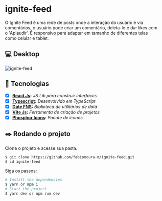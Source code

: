 # ignite-feed

O Ignite Feed é uma rede de posts onde a interação do usuário é via comentários, o usuário pode criar um comentário, deleta-lo e dar likes com o 'Aplaudir'. É responsivo para adaptar em tamanho de diferentes telas como celular e tablet.

## :computer: Desktop

![ignite-feed](https://user-images.githubusercontent.com/93055468/180679181-20bfc870-6f6f-4e43-8ad3-783ca950cc82.png)

## :hammer: Tecnologias

- [x] <b>[React Js](https://reactjs.org/):</b> <i>JS Lib para construir interfaces</i>
- [x] <b>[Typescript](https://www.typescriptlang.org/):</b> <i>Desenvolvido em TypeScript</i>
- [x] <b>[Date FNS](https://date-fns.org/):</b> <i>Biblioteca de utilitários de data </i>
- [x] <b>[Vite Js](https://vitejs.dev/):</b> <i>Ferramenta de criação de projetos </i>
- [x] <b>[Phosphor Icons](https://github.com/phosphor-icons/phosphor-react):</b> <i>Pacote de ícones </i>

## :black_nib: Rodando o projeto

Clone o projeto e acesse sua pasta.

```bash
$ git clone https://github.com/fabiomoura-m/ignite-feed.git
$ cd ignite-feed
```

Siga os passos:

```bash
# Install the dependencies
$ yarn or npm i
# Start the project
$ yarn dev or npm run dev
```
